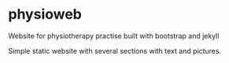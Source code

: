 # physioweb
Website for physiotherapy practise built with bootstrap and jekyll 

Simple static website with several sections with text and pictures.

